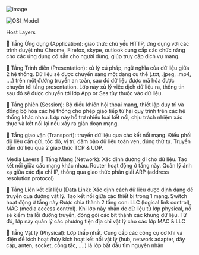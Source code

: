 ![image](https://github.com/vulonggg/Documents/assets/167597317/4189cfd8-30b7-4db4-be95-015bafb30849)

![OSI_Model](https://github.com/vulonggg/Documents/assets/167597317/0408e2ab-6541-492f-b691-07372edc5fbf)



Host Layers

	Tầng Ứng dụng (Application): giao thức chủ yếu HTTP, ứng dụng với các trình duyệt như Chrome, Firefox, skype, outlook cung cấp các chức năng cho các ứng dụng có sẵn cho người dùng, giúp truy cập dịch vụ mạng.

	Tầng Trình diễn (Presentation): xử lý cú pháp, ngữ nghĩa của dữ liệu giữa 2 hệ thống. Dữ liệu sẽ được chuyển sang một dạng cụ thể (.txt, .jpeg, .mp4, ….) trên một đường truyền an toàn, sau đó dữ liệu được mã hóa được chuyển tới tầng presentation. Lớp này xử lý việc dịch dữ liệu ra, thông tin sau đó sẽ được chuyển tới lớp App or Ses tùy thuộc vào dữ liệu.

	Tầng phiên (Session): Bộ điều khiển hội thoại mạng, thiết lập duy trì và đồng bộ hóa các hệ thống cho phép giao tiếp từ hai quy trình trên các hệ thống khác nhau. Lớp này hỗ trợ nhiều loại kết nối, chịu trách nhiệm xác thực và kết nối lại nếu xảy ra gián đoạn mạng.

	Tầng giao vận (Transport): truyền dữ liệu qua các kết nối mạng. Điều phối dữ liệu cần gửi, tốc độ, vị trí, đảm bảo dữ liệu toàn vẹn, đúng thứ tự. Truyền dẫn dữ liệu qua 2 giao thức TCP & UDP.




Media Layers
	Tầng Mạng (Network): Xác định đường đi cho dữ liệu. Tạo kết nối giữa các mạng khác nhau. Router hoạt động ở tầng này. Quản lý ánh xạ giữa các địa chỉ IP, thông qua giao thức phân giải ARP (address resolution protocol) 

	Tầng Liên kết dữ liệu (Data Link): Xác định cách dữ liệu được định dạng để truyền qua đường vật lý. Tạo kết nối giữa các thiết bị trong 1 mạng. Switch hoạt động ở tầng này
Được chia thành 2 tầng con: LLC (logical link control), MAC (media access control). Khi lớp này nhận đc dữ liệu từ lớp physical, nó sẽ kiểm tra lỗi đường truyền, đóng gói các bit thành các khung dữ liệu. Từ đó, lớp này quản lý các phương tiện địa chỉ vật lý cho các lớp MAC & LLC 

	Tầng Vật lý (Physical): Lớp thấp nhất. Cung cấp các công cụ cơ khí và điện để kích hoạt /hủy kích hoạt kết nối vật lý (hub, network adapter, dây cáp, anten, socket, công tắc, ….) là lớp bắt đầu tìm nguyên nhân


